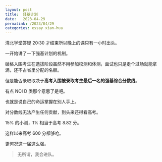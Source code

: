 ```yaml
---
layout: post
title:  羟基计划
date:   2023-04-29
permalink: /2023/04/29
categories: essay xian-hua
---
```


清北学堂答疑 20:30 才结束所以晚上的课只有一小时出头。

一开始讲了一下强基计划的机制。

破格入围考生在选拔阶段虽然不用参加校测和体测，面试也只是走个过场就能拿满，还不占省里分配的名额。

但是能否录取取决于**高考入围被录取考生最后一名的强基综合分数线**。

有点 NOI D 类那个意思了是吧。

也就是说自己的命运掌握在别人手上。

对分数线无法产生任何贡献，到头来还得看高考。

15% 的小测，1% 相当于高考 8.82 分。

这样以来高考 600 分都够呛。

更何况这一届这么强。

>   无所谓，我会进队。